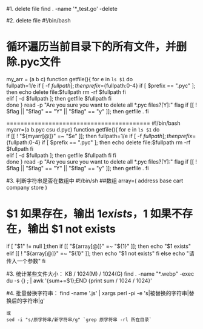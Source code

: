 #1. delete file 
find . -name '*_test.go' -delete

#2. delete file
#!/bin/bash
# 循环遍历当前目录下的所有文件，并删除.pyc文件
my_arr = (a b c)
function getfile(){
    for e in `ls $1`
    do  
        fullpath=$1/$e
        if [ -f $fullpath ]; then
            prefix=${fullpath:0-4}
            if [ $prefix == ".pyc" ]; then
                echo delete file:$fullpath
                rm -rf $fullpath
            fi  
        elif [ -d $fullpath ]; then
            getfile $fullpath
        fi  
    done
}
read -p "Are you sure you want to delete all *.pyc files?[Y]:" flag
if [[ ! $flag || "$flag" == "Y" || "$flag" == "y" ]]; then
    getfile .
fi

=========================================
#!/bin/bash
myarr=(a b.pyc csu d.pyc)
function getfile(){
    for e in `ls $1`
    do  
        if [[ ! "${myarr[@]}" =~ "$e" ]]; then
            fullpath=$1/$e
            if [ -f $fullpath ]; then
                prefix=${fullpath:0-4}
                if [ $prefix == ".pyc" ]; then
                    echo delete file:$fullpath
                    rm -rf $fullpath
                fi  
            elif [ -d $fullpath ]; then
                getfile $fullpath
            fi
        fi  
    done
}
read -p "Are you sure you want to delete all *.pyc files?[Y]:" flag
if [[ ! $flag || "$flag" == "Y" || "$flag" == "y" ]]; then
    getfile .
fi

#3. 判断字符串是否在数组中
#!/bin/sh
##数组
array=(
address
base
cart
company
store
)
 
# $1 如果存在，输出 $1 exists，$1 如果不存在，输出 $1 not exists
if [ "$1" != null ];then
     if [[ "${array[@]}" =~ "${1}" ]]; then
     echo "$1 exists"
     elif [[ ! "${array[@]}" =~ "${1}" ]]; then
     echo "$1 not exists"
     fi
else
     echo "请传入一个参数"
fi

#3. 统计某些文件大小：
KB / 1024(M) / 1024(G)
find . -name "*.webp" -exec du -s {} \; | awk '{sum+=$1};END {print sum / 1024 / 1024}'

#4. 批量替换字符串：
    find -name '.js' | xargs perl -pi -e 's|被替换的字符串|替换后的字符串|g'

    或
    sed -i "s/原字符串/新字符串/g" `grep 原字符串 -rl 所在目录`
    